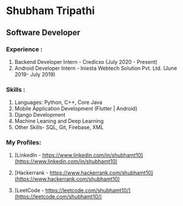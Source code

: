 # Shubham Tripathi

## Software Developer

### Experience : 
  1) Backend Developer Intern - Credicxo (July 2020 - Present)
  2) Android Developer Intern - Iniesta Webtech Solution Pvt. Ltd. (June 2019- July 2019) 
  
### Skills : 

  1) Languages: Python, C++, Core Java
  2) Mobile Application Development (Flutter | Android)
  3) Django Development
  4) Machine Leaning and Deep Learning
  5) Other Skills- SQL, Git, Firebase, XML
  
### My Profiles:
 1) [LinkedIn - https://www.linkedin.com/in/shubhamt10](https://www.linkedin.com/in/shubhamt10)
 
 2) [Hackerrank - https://www.hackerrank.com/shubhamt10](https://www.hackerrank.com/shubhamt10)
 
 3) [LeetCode - https://leetcode.com/shubhamt10/](https://leetcode.com/shubhamt10/)


